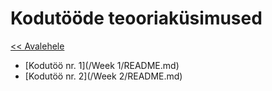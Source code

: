 # Kodutööde teooriaküsimused
[<< Avalehele](../README.md)


* [Kodutöö nr. 1](/Week 1/README.md)
* [Kodutöö nr. 2](/Week 2/README.md)
